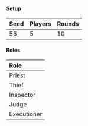 #### Setup
| Seed | Players | Rounds  |
| :----| :-------| :------ |
| 56   | 5       | 10      |

#### Roles
| Role         |
| :----------- |
| Priest       |
| Thief        |
| Inspector    |
| Judge        |
| Executioner  |
